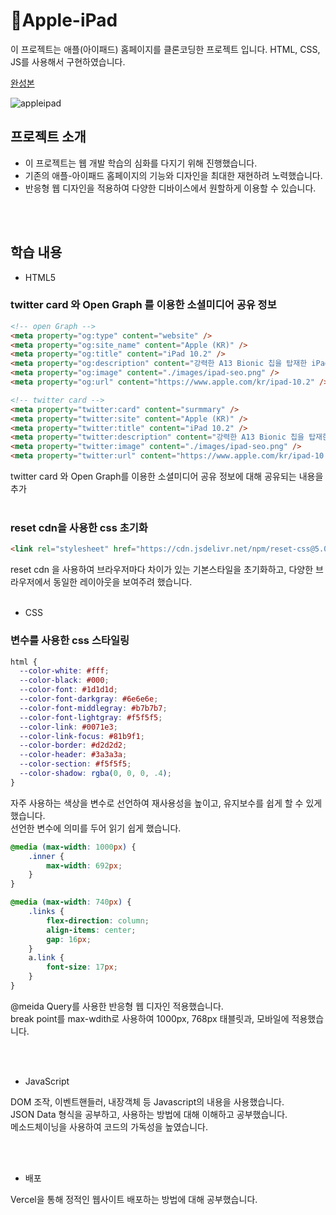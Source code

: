 # 🍎Apple-iPad
이 프로젝트는 애플(아이패드) 홈페이지를 클론코딩한 프로젝트 입니다.
HTML, CSS, JS를 사용해서 구현하였습니다.
 

[완성본](https://i-pad-with-fastcampus.vercel.app/)



![appleipad](https://github.com/Kminhoo/Apple-iPad/assets/102332763/a8af724e-d602-4bc2-8275-90394b915551)



## 프로젝트 소개
- 이 프로젝트는 웹 개발 학습의 심화를 다지기 위해 진행했습니다.
- 기존의 애플-아이패드 홈페이지의 기능와 디자인을 최대한 재현하려 노력했습니다.
- 반응형 웹 디자인을 적용하여 다양한 디바이스에서 원할하게 이용할 수 있습니다.

<br />
<br />

## 학습 내용 
- HTML5
### twitter card 와 Open Graph 를 이용한 소셜미디어 공유 정보
```html
<!-- open Graph -->
<meta property="og:type" content="website" />
<meta property="og:site_name" content="Apple (KR)" />
<meta property="og:title" content="iPad 10.2" />
<meta property="og:description" content="강력한 A13 Bionic 칩을 탑재한 iPad. 센터 스테이지 기술이 적용된 12MP 울트라 와이드 전면 카메라, True Tone 디스플레이 기술 및 64GB 저장 용량까지 갖췄습니다." />
<meta property="og:image" content="./images/ipad-seo.png" />
<meta property="og:url" content="https://www.apple.com/kr/ipad-10.2" />

<!-- twitter card -->
<meta property="twitter:card" content="surmmary" />
<meta property="twitter:site" content="Apple (KR)" />
<meta property="twitter:title" content="iPad 10.2" />
<meta property="twitter:description" content="강력한 A13 Bionic 칩을 탑재한 iPad. 센터 스테이지 기술이 적용된 12MP 울트라 와이드 전면 카메라, True Tone 디스플레이 기술 및 64GB 저장 용량까지 갖췄습니다." />
<meta property="twitter:image" content="./images/ipad-seo.png" />
<meta property="twitter:url" content="https://www.apple.com/kr/ipad-10.2" />
```
twitter card 와 Open Graph를 이용한 소셜미디어 공유 정보에 대해 공유되는 내용을 추가
<br />
<br />
### reset cdn을 사용한 css 초기화
```html
<link rel="stylesheet" href="https://cdn.jsdelivr.net/npm/reset-css@5.0.1/reset.min.css" />
```
reset cdn 을 사용하여 브라우저마다 차이가 있는 기본스타일을 초기화하고, 다양한 브라우저에서 동일한 레이아웃을 보여주려 했습니다.
<br />
<br />

- CSS
### 변수를 사용한 css 스타일링
```css
html {
  --color-white: #fff;
  --color-black: #000;  
  --color-font: #1d1d1d;
  --color-font-darkgray: #6e6e6e;
  --color-font-middlegray: #b7b7b7;
  --color-font-lightgray: #f5f5f5;
  --color-link: #0071e3;
  --color-link-focus: #81b9f1;
  --color-border: #d2d2d2;
  --color-header: #3a3a3a;
  --color-section: #f5f5f5;
  --color-shadow: rgba(0, 0, 0, .4);
}
```
자주 사용하는 색상을 변수로 선언하여 재사용성을 높이고, 유지보수를 쉽게 할 수 있게 했습니다. <br /> 
선언한 변수에 의미를 두어 읽기 쉽게 했습니다. 
<br/>

```css
@media (max-width: 1000px) {
    .inner {
        max-width: 692px;
    }
}

@media (max-width: 740px) {
    .links {
        flex-direction: column;
        align-items: center;
        gap: 16px;
    }
    a.link {
        font-size: 17px;
    }
}
```
@meida Query를 사용한 반응형 웹 디자인 적용했습니다. <br />
break point를 max-wdith로 사용하여 1000px, 768px 태블릿과, 모바일에 적용했습니다.

<br />
<br />

- JavaScript

DOM 조작, 이벤트핸들러, 내장객체 등 Javascript의 내용을 사용했습니다. <br />
JSON Data 형식을 공부하고, 사용하는 방법에 대해 이해하고 공부했습니다. <br />
메소드체이닝을 사용하여 코드의 가독성을 높였습니다.

<br/>
<br/>

- 배포

Vercel을 통해 정적인 웹사이트 배포하는 방법에 대해 공부했습니다.


